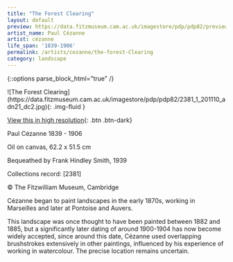 ```yaml
---
title: "The Forest Clearing"
layout: default
preview: https://data.fitzmuseum.cam.ac.uk/imagestore/pdp/pdp82/preview_2381_1_201110_adn21_dc2.jpg
artist_name: Paul Cézanne
artist: cézanne
life_span: '1839-1906'
permalink: /artists/cezanne/the-forest-Clearing
category: landscape
---
```

{::options parse_block_html="true" /}
<div class="text-center">
![The Forest Clearing](https://data.fitzmuseum.cam.ac.uk/imagestore/pdp/pdp82/2381_1_201110_adn21_dc2.jpg){: .img-fluid }

[View this in high resolution](https://data.fitzmuseum.cam.ac.uk/id/image/iiif/media-217678#?c=&m=&cv=){: .btn .btn-dark}
</div>

Paul Cézanne 1839 - 1906

Oil on canvas, 62.2 x 51.5 cm

Bequeathed by Frank Hindley Smith, 1939    

Collections record: [2381]

© The Fitzwilliam Museum, Cambridge

Cézanne began to paint landscapes in the early 1870s, working in Marseilles and later at Pontoise and Auvers.

This landscape was once thought to have been painted between 1882 and 1885, but a significantly later dating of around 1900-1904 has now become widely accepted, since around this date, Cézanne used overlapping brushstrokes extensively in other paintings, influenced by his experience of working in watercolour.
The precise location remains uncertain.
